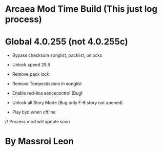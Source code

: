 # Arcaea Mod Time Build (This just log process)

# Global 4.0.255 (not 4.0.255c)

- Bypass checksum songlist, packlist, unlocks

- Unlock speed 25.5

- Remove pack lock

- Remove Tempestissimo in songlist

- Enable red-line sencecontrol (Bug)

- Unlock all Story Mode (Bug only F-8 story not opened)

- Play byd when offline

// Process mod will update soon

# By Massroi Leon
